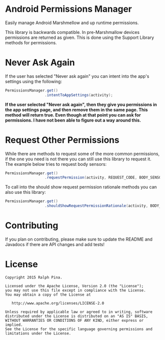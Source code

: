 # Android Permissions Manager
Easily manage Android Marshmellow and up runtime permissions.

This library is backwards compatible. In pre-Marshmallow devices permissions are returned as given. This is done using the Support Library methods for permissions.

# Never Ask Again
If the user has selected "Never ask again" you can intent into the app's settings using the following:

```java
PermissionsManager.get()
                  .intentToAppSettings(activity);
```

**If the user selected "Never ask again", then they give you permissions in the app settings page, and then remove them in the same page. This method will return true. Even though at that point you can ask for permissions. I have not been able to figure out a way around this.**

# Request Other Permissions
While there are methods to request some of the more common permissions, if the one you need is not there you can still use this library to request it. The example below tries to request body sensors:

```java
PermissionsManager.get()
                  .requestPermission(activity, REQUEST_CODE, BODY_SENSORS);
```

To call into the should show request permission rationale methods you can also use this library:
```java
PermissionsManager.get()
                  .shouldShowRequestPermissionRationale(activity, BODY_SENSORS);
```

# Contributing
If you plan on contributing, please make sure to update the README and Javadocs if there are API changes and add tests!

# License
    Copyright 2015 Ralph Pina.

    Licensed under the Apache License, Version 2.0 (the "License");
    you may not use this file except in compliance with the License.
    You may obtain a copy of the License at

       http://www.apache.org/licenses/LICENSE-2.0

    Unless required by applicable law or agreed to in writing, software
    distributed under the License is distributed on an "AS IS" BASIS,
    WITHOUT WARRANTIES OR CONDITIONS OF ANY KIND, either express or implied.
    See the License for the specific language governing permissions and
    limitations under the License.
